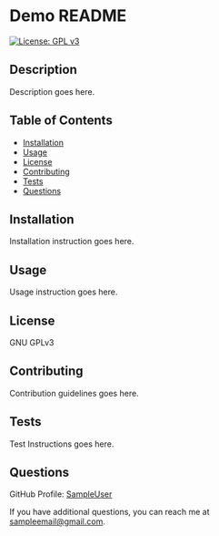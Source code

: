 # Demo README
  
  [![License: GPL v3](https://img.shields.io/badge/License-GPL%20v3-blue.svg)](https://www.gnu.org/licenses/gpl-3.0)
  
  ## Description
  Description goes here.
  
  
  ## Table of Contents 
  - [Installation](#installation)
  - [Usage](#usage)
  - [License](#license)
  - [Contributing](#contributing) 
  - [Tests](#tests)
  - [Questions](#questions)
  
  
  ## Installation
  Installation instruction goes here.
      
  
  ## Usage
  Usage instruction goes here.   
      
  
  ## License
 GNU GPLv3

  
  ## Contributing
  Contribution guidelines goes here.
      
  
  ## Tests
  Test Instructions goes here.
  
  
  ## Questions
  GitHub Profile: <a href = https://github.com/SampleUser>SampleUser</a>
  
  If you have additional questions, you can reach me at sampleemail@gmail.com.
